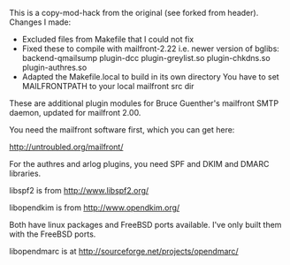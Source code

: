 This is a copy-mod-hack from the original (see forked from header).
Changes I made:
- Excluded files from Makefile that I could not fix
- Fixed these to compile with mailfront-2.22 i.e. newer version of bglibs:
  backend-qmailsump plugin-dcc plugin-greylist.so plugin-chkdns.so plugin-authres.so
- Adapted the Makefile.local to build in its own directory
  You have to set MAILFRONTPATH to your local mailfront src dir


These are additional plugin modules for Bruce Guenther's mailfront
SMTP daemon, updated for mailfront 2.00.

You need the mailfront software first, which you can get here:

http://untroubled.org/mailfront/

For the authres and arlog plugins, you need SPF and DKIM and DMARC libraries.

libspf2 is from http://www.libspf2.org/

libopendkim is from http://www.opendkim.org/

Both have linux packages and FreeBSD ports available.  I've only built
them with the FreeBSD ports.

libopendmarc is at http://sourceforge.net/projects/opendmarc/


